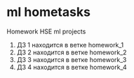 # ml hometasks
Homework HSE ml projects 
1. ДЗ 1 находится в ветке homework_1
2. ДЗ 2 находится в ветке homework_2
3. ДЗ 3 находится в ветке homework_3
4. ДЗ 4 находится в ветке homework_4
